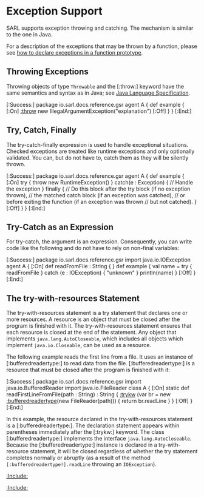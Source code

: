 # Exception Support

SARL supports exception throwing and catching. The mechanism is similar to the one in Java.

For a description of the exceptions that may be thrown by a function,
please see [how to declare exceptions in a function prototype](./FuncDecls.md#declare-exceptions-in-the-function-prototype).


## Throwing Exceptions

Throwing objects of type `Throwable` and the [:throw:] keyword have the same semantics and syntax as in Java; see
[Java Language Specification](http://docs.oracle.com/javase/specs/jls/se7/html/jls-14.html#jls-14.18). 

[:Success:]
	package io.sarl.docs.reference.gsr
	agent A {
		def example {
			[:On]
			[:throw](throw) new IllegalArgumentException("explanation")
			[:Off]
		}
	}
[:End:]


## Try, Catch, Finally

The try-catch-finally expression is used to handle exceptional situations. 
Checked exceptions are treated like runtime exceptions and only optionally 
validated. You can, but do not have to, catch them as they will be silently thrown. 

[:Success:]
	package io.sarl.docs.reference.gsr
	agent A {
		def example {
			[:On]
			try {
				throw new RuntimeException()
			} catch(e : Exception) {
				// Handle the exception
			} finally {
				// Do this block after the try block (if no exception thrown), 
				// the matched catch block (if an exception was catched),
				// or before exiting the function (if an exception was thrown
				// but not catched).
			}
			[:Off]
		}
	}
[:End:]


## Try-Catch as an Expression

For try-catch, the argument is an expression. Consequently, you can
write code like the following and do not have to rely on
non-final variables: 

[:Success:]
	package io.sarl.docs.reference.gsr
	import java.io.IOException
	agent A {
		[:On]
			def readFromFile : String { } 
			def example {
				val name =	try {
								readFromFile
							} catch (e : IOException) {
								"unknown"
							}
				println(name)
			}
		[:Off]
	}
[:End:]


## The try-with-resources Statement

The try-with-resources statement is a try statement that declares one or more resources. A resource
is an object that must be closed after the program is finished with it. The try-with-resources
statement ensures that each resource is closed at the end of the statement. Any object that
implements `java.lang.AutoCloseable`, which includes all objects which implement `java.io.Closeable`,
can be used as a resource.

The following example reads the first line from a file. It uses an instance of [:bufferedreadertype:]
to read data from the file. [:bufferedreadertype:] is a resource that must be closed after the
program is finished with it:

[:Success:]
	package io.sarl.docs.reference.gsr
	import java.io.BufferedReader
	import java.io.FileReader
	class A {
		[:On]
		static def readFirstLineFromFile(path : String) : String {
			[:trykw](try) (var br = new [:bufferedreadertype](BufferedReader)(new FileReader(path))) {
				return br.readLine
			}
		}
		[:Off]
	}
[:End:]



In this example, the resource declared in the try-with-resources statement is a [:bufferedreadertype:].
The declaration statement appears within parentheses immediately after the [:trykw:] keyword.
The class [:bufferedreadertype:] implements the interface `java.lang.AutoCloseable`.
Because the [:bufferedreadertype:] instance is declared in a try-with-resource statement, it will be
closed regardless of whether the try statement completes normally or abruptly (as a result of the method
`[:bufferedreadertype!].readLine` throwing an `IOException`).



[:Include:](../generalsyntaxref.inc)

[:Include:](../../legal.inc)
